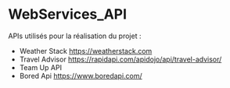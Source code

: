 # WebServices_API

APIs utilisés pour la réalisation du projet : 
  - Weather Stack https://weatherstack.com
  - Travel Advisor https://rapidapi.com/apidojo/api/travel-advisor/
  - Team Up API
  - Bored Api https://www.boredapi.com/
